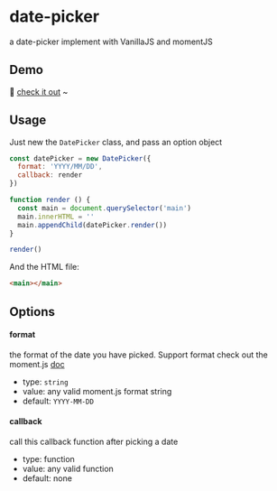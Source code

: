 # date-picker
a date-picker implement with VanillaJS and momentJS

## Demo
:rocket: [check it out](http://frontend-addiction.github.io/Baidu-IFE/stage03/task41/date-picker/index.html) ~

## Usage
Just new the `DatePicker` class, and pass an option object

```javascript
const datePicker = new DatePicker({
  format: 'YYYY/MM/DD',
  callback: render
})

function render () {
  const main = document.querySelector('main')
  main.innerHTML = ''
  main.appendChild(datePicker.render())
}

render()
```

And the HTML file:

```html
<main></main>
```

## Options
#### format
the format of the date you have picked.
Support format check out the moment.js [doc](http://devdocs.io/moment/index#displaying-format)

- type: `string`
- value: any valid moment.js format string
- default: `YYYY-MM-DD`

#### callback
call this callback function after picking a date

- type: function
- value: any valid function
- default: none

